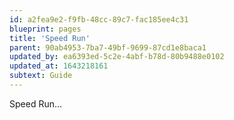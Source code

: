 ```yaml
---
id: a2fea9e2-f9fb-48cc-89c7-fac185ee4c31
blueprint: pages
title: 'Speed Run'
parent: 90ab4953-7ba7-49bf-9699-87cd1e8baca1
updated_by: ea6393ed-5c2e-4abf-b78d-80b9488e0102
updated_at: 1643218161
subtext: Guide
---
```

Speed Run...